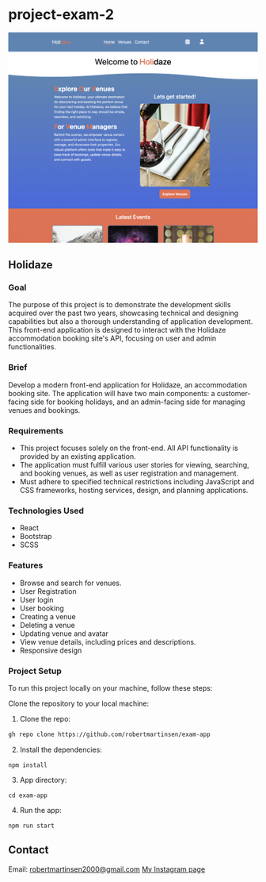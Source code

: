 # project-exam-2

![Alt text](/readme.png)

## Holidaze

### Goal

The purpose of this project is to demonstrate the development skills acquired over the past two years, showcasing technical and designing capabilities but also a thorough understanding of application development. This front-end application is designed to interact with the Holidaze accommodation booking site's API, focusing on user and admin functionalities.

### Brief

Develop a modern front-end application for Holidaze, an accommodation booking site. The application will have two main components: a customer-facing side for booking holidays, and an admin-facing side for managing venues and bookings.

### Requirements

- This project focuses solely on the front-end. All API functionality is provided by an existing application.
- The application must fulfill various user stories for viewing, searching, and booking venues, as well as user registration and management.
- Must adhere to specified technical restrictions including JavaScript and CSS frameworks, hosting services, design, and planning applications.

### Technologies Used

- React
- Bootstrap
- SCSS

### Features

- Browse and search for venues.
- User Registration
- User login
- User booking
- Creating a venue
- Deleting a venue
- Updating venue and avatar
- View venue details, including prices and descriptions.
- Responsive design

### Project Setup

To run this project locally on your machine, follow these steps:

Clone the repository to your local machine:

1. Clone the repo:

```bash
gh repo clone https://github.com/robertmartinsen/exam-app
```

2. Install the dependencies:

```
npm install
```

3. App directory:

```
cd exam-app
```

4. Run the app:

```
npm run start
```

## Contact

Email: robertmartinsen2000@gmail.com
[My Instagram page](www.instagram.com/robertmartinsen_)
